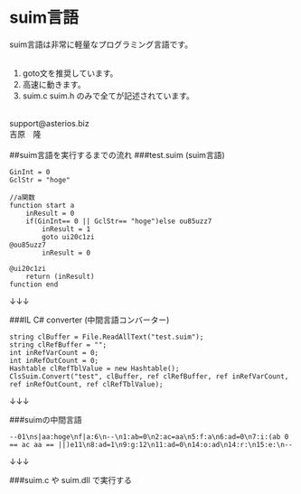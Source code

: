 # suim言語
suim言語は非常に軽量なプログラミング言語です。<br />
<br />
1. goto文を推奨しています。<br />
2. 高速に動きます。<br />
3. suim.c suim.h のみで全てが記述されています。<br />
<br />
support@asterios.biz<br />
吉原　隆<br />
<br />
##suim言語を実行するまでの流れ
###test.suim (suim言語)

    GinInt = 0
    GclStr = "hoge"

    //a関数
    function start a
        inResult = 0
        if(GinInt== 0 || GclStr== "hoge")else ou85uzz7
            inResult = 1
            goto ui20c1zi
    @ou85uzz7
            inResult = 0
    
    @ui20c1zi
        return (inResult)
    function end

↓↓↓

###IL C# converter (中間言語コンバーター)

    string clBuffer = File.ReadAllText("test.suim");
    string clRefBuffer = "";
    int inRefVarCount = 0;
    int inRefOutCount = 0;
    Hashtable clRefTblValue = new Hashtable();
    ClsSuim.Convert("test", clBuffer, ref clRefBuffer, ref inRefVarCount, ref inRefOutCount, ref clRefTblValue);

↓↓↓

###suimの中間言語

    --01\ns|aa:hoge\nf|a:6\n--\n1:ab=0\n2:ac=aa\n5:f:a\n6:ad=0\n7:i:(ab 0 == ac aa == ||)e11\n8:ad=1\n9:g:12\n11:ad=0\n14:o:ad\n14:r:\n15:e:\n--

↓↓↓

###suim.c や suim.dll で実行する
